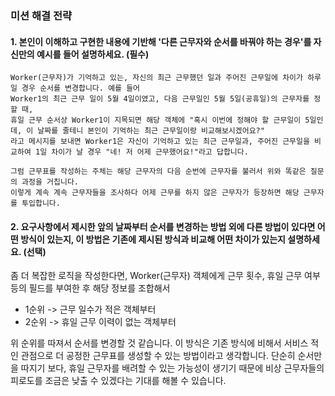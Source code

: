 ### 미션 해결 전략

#### 1. 본인이 이해하고 구현한 내용에 기반해 '다른 근무자와 순서를 바꿔야 하는 경우'를 자신만의 예시를 들어 설명하세요. (필수)

```agsl
Worker(근무자)가 기억하고 있는, 자신의 최근 근무했던 일과 주어진 근무일에 차이가 하루일 경우 순서를 변경합니다. 예를 들어
Worker1의 최근 근무 일이 5월 4일이였고, 다음 근무일인 5월 5일(공휴일)의 근무자를 정할 때, 
휴일 근무 순서상 Worker1이 지목되면 해당 객체에 "혹시 이번에 정해야 할 근무일이 5일인데, 이 날짜를 줄테니 본인이 기억하는 최근 근무일이랑 비교해보시겠어요?"
라고 메시지를 보내면 Worker1은 자신이 기억하고 있는 최근 근무일과, 주어진 근무일을 비교하여 1일 차이가 날 경우 "네! 저 어제 근무했어요!"라고 답합니다.

그럼 근무표를 작성하는 주체는 해당 근무자의 다음 순번에 근무자를 불러서 위와 똑같은 질문의 과정을 거칩니다.
이렇게 계속 계속 근무자들을 조사하다 어제 근무를 하지 않은 근무자가 등장하면 해당 근무자를 투입합니다.
```

#### 2. 요구사항에서 제시한 앞의 날짜부터 순서를 변경하는 방법 외에 다른 방법이 있다면 어떤 방식이 있는지, 이 방법은 기존에 제시된 방식과 비교해 어떤 차이가 있는지 설명하세요. (선택)

좀 더 복잡한 로직을 작성한다면, Worker(근무자) 객체에게 근무 횟수, 휴일 근무 여부 등의 필드를 부여한 후 해당 정보를 조합해서

- 1순위 -> 근무 일수가 적은 객체부터
- 2순위 -> 휴일 근무 이력이 없는 객체부터

 위 순위를 따져서 순서를 변경할 것 같습니다. 이 방식은 기존 방식에 비해서 서비스 적인 관점으로 더 공정한 근무표를 생성할 수 있는 방법이라고 생각합니다.
 단순히 순서만을 따지기 보다, 휴일 근무자를 배려할 수 있는 가능성이 생기기 때문에 비상 근무자들의 피로도를 조금은 낮출 수 있겠다는 기대를 해볼 수 있습니다.
